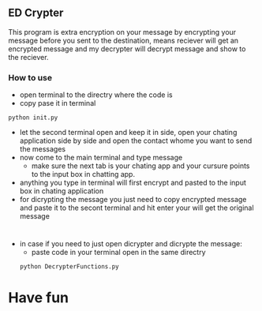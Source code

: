 ## ED Crypter
This program is extra encryption on your message by encrypting your message before you sent to the destination,
means reciever will get an encrypted message and my decrypter will decrypt message and show to the reciever.

### How to use
- open terminal to the directry where the code is
- copy pase it in terminal
```
python init.py
```
- let the second terminal open and keep it in side, open your chating application side by side and open the contact whome you want to send the messages
- now come to the main terminal and type message
    - make sure the next tab is your chating app and your cursure points to the input box in chatting app.
- anything you type in terminal will first encrypt and pasted to the input box in chating application
- for dicrypting the message you just need to copy encrypted message and paste it to the secont terminal and hit enter your will get the original message

#
- in case if you need to just open dicrypter and dicrypte the message:
    - paste code in your terminal open in the same directry 
    ```
    python DecrypterFunctions.py
    ```

# Have fun